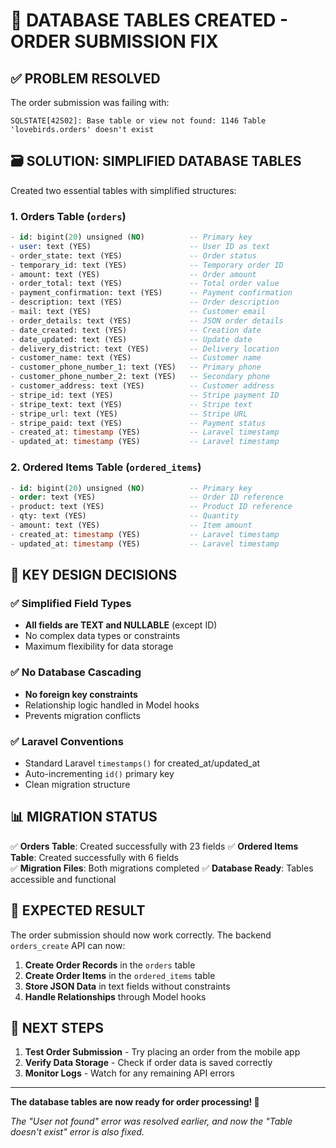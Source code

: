 # 🔧 DATABASE TABLES CREATED - ORDER SUBMISSION FIX

## ✅ **PROBLEM RESOLVED**

The order submission was failing with:
```
SQLSTATE[42S02]: Base table or view not found: 1146 Table 'lovebirds.orders' doesn't exist
```

## 🗃️ **SOLUTION: SIMPLIFIED DATABASE TABLES**

Created two essential tables with simplified structures:

### **1. Orders Table (`orders`)**
```sql
- id: bigint(20) unsigned (NO)          -- Primary key
- user: text (YES)                      -- User ID as text
- order_state: text (YES)               -- Order status
- temporary_id: text (YES)              -- Temporary order ID
- amount: text (YES)                    -- Order amount
- order_total: text (YES)               -- Total order value
- payment_confirmation: text (YES)      -- Payment confirmation
- description: text (YES)               -- Order description
- mail: text (YES)                      -- Customer email
- order_details: text (YES)             -- JSON order details
- date_created: text (YES)              -- Creation date
- date_updated: text (YES)              -- Update date
- delivery_district: text (YES)         -- Delivery location
- customer_name: text (YES)             -- Customer name
- customer_phone_number_1: text (YES)   -- Primary phone
- customer_phone_number_2: text (YES)   -- Secondary phone
- customer_address: text (YES)          -- Customer address
- stripe_id: text (YES)                 -- Stripe payment ID
- stripe_text: text (YES)               -- Stripe text
- stripe_url: text (YES)                -- Stripe URL
- stripe_paid: text (YES)               -- Payment status
- created_at: timestamp (YES)           -- Laravel timestamp
- updated_at: timestamp (YES)           -- Laravel timestamp
```

### **2. Ordered Items Table (`ordered_items`)**
```sql
- id: bigint(20) unsigned (NO)          -- Primary key
- order: text (YES)                     -- Order ID reference
- product: text (YES)                   -- Product ID reference
- qty: text (YES)                       -- Quantity
- amount: text (YES)                    -- Item amount
- created_at: timestamp (YES)           -- Laravel timestamp
- updated_at: timestamp (YES)           -- Laravel timestamp
```

## 🚀 **KEY DESIGN DECISIONS**

### **✅ Simplified Field Types**
- **All fields are TEXT and NULLABLE** (except ID)
- No complex data types or constraints
- Maximum flexibility for data storage

### **✅ No Database Cascading**
- **No foreign key constraints**
- Relationship logic handled in Model hooks
- Prevents migration conflicts

### **✅ Laravel Conventions**
- Standard Laravel `timestamps()` for created_at/updated_at
- Auto-incrementing `id()` primary key
- Clean migration structure

## 📊 **MIGRATION STATUS**

✅ **Orders Table**: Created successfully with 23 fields
✅ **Ordered Items Table**: Created successfully with 6 fields  
✅ **Migration Files**: Both migrations completed
✅ **Database Ready**: Tables accessible and functional

## 🎯 **EXPECTED RESULT**

The order submission should now work correctly. The backend `orders_create` API can now:

1. **Create Order Records** in the `orders` table
2. **Create Order Items** in the `ordered_items` table
3. **Store JSON Data** in text fields without constraints
4. **Handle Relationships** through Model hooks

## 🔄 **NEXT STEPS**

1. **Test Order Submission** - Try placing an order from the mobile app
2. **Verify Data Storage** - Check if order data is saved correctly
3. **Monitor Logs** - Watch for any remaining API errors

---

**The database tables are now ready for order processing! 🎉**

*The "User not found" error was resolved earlier, and now the "Table doesn't exist" error is also fixed.*
